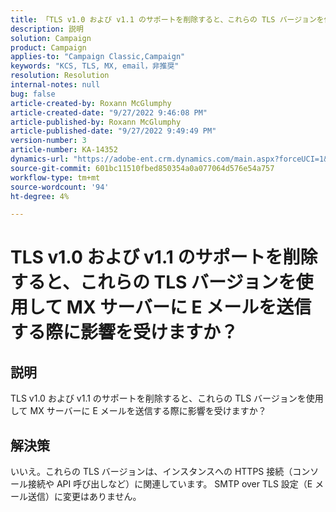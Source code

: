 ```yaml
---
title: 「TLS v1.0 および v1.1 のサポートを削除すると、これらの TLS バージョンを使用して MX サーバーに E メールを送信する際に影響が出ますか？」
description: 説明
solution: Campaign
product: Campaign
applies-to: "Campaign Classic,Campaign"
keywords: "KCS, TLS, MX, email，非推奨"
resolution: Resolution
internal-notes: null
bug: false
article-created-by: Roxann McGlumphy
article-created-date: "9/27/2022 9:46:08 PM"
article-published-by: Roxann McGlumphy
article-published-date: "9/27/2022 9:49:49 PM"
version-number: 3
article-number: KA-14352
dynamics-url: "https://adobe-ent.crm.dynamics.com/main.aspx?forceUCI=1&pagetype=entityrecord&etn=knowledgearticle&id=e75a27cb-ad3e-ed11-9db1-00224808613b"
source-git-commit: 601bc11510fbed850354a0a077064d576e54a757
workflow-type: tm+mt
source-wordcount: '94'
ht-degree: 4%

---
```


# TLS v1.0 および v1.1 のサポートを削除すると、これらの TLS バージョンを使用して MX サーバーに E メールを送信する際に影響を受けますか？

## 説明


TLS v1.0 および v1.1 のサポートを削除すると、これらの TLS バージョンを使用して MX サーバーに E メールを送信する際に影響を受けますか？


## 解決策


いいえ。これらの TLS バージョンは、インスタンスへの HTTPS 接続（コンソール接続や API 呼び出しなど）に関連しています。 SMTP over TLS 設定（E メール送信）に変更はありません。
